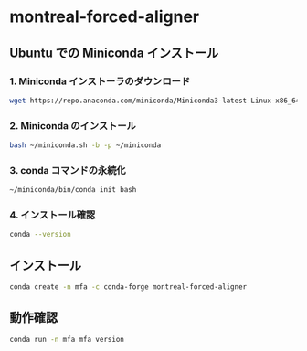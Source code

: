 # montreal-forced-aligner

## Ubuntu での Miniconda インストール

### 1. Miniconda インストーラのダウンロード

```sh
wget https://repo.anaconda.com/miniconda/Miniconda3-latest-Linux-x86_64.sh -O ~/miniconda.sh
```

### 2. Miniconda のインストール

```sh
bash ~/miniconda.sh -b -p ~/miniconda
```

### 3. conda コマンドの永続化

```sh
~/miniconda/bin/conda init bash
```

### 4. インストール確認

```sh
conda --version
```

## インストール

```sh
conda create -n mfa -c conda-forge montreal-forced-aligner
```

## 動作確認

```sh
conda run -n mfa mfa version
```
